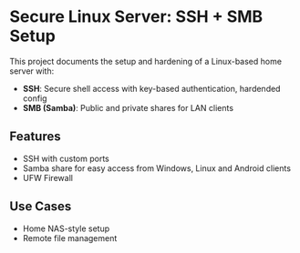 # Secure Linux Server: SSH + SMB Setup

This project documents the setup and hardening of a Linux-based home server with:

- **SSH**: Secure shell access with key-based authentication, hardended config
- **SMB (Samba)**: Public and private shares for LAN clients

## Features

- SSH with custom ports
- Samba share for easy access from Windows, Linux and Android clients
- UFW Firewall

## Use Cases

- Home NAS-style setup
- Remote file management
